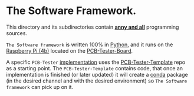 # The Software Framework.

This directory and its subdirectories contain <ins>**anny and all**</ins> programming sources.

`The Software framework` is written 100% in [Python](https://www.python.org/), and it runs on the [Raspberry Pi (4b)](https://www.raspberrypi.org/products/raspberry-pi-4-model-b/) located on the [PCB-Tester-Board](https://github.com/ate-org/PCB-Tester/tree/master/hardware/electronics/altium/PCB-Tester-Board).

A specific `PCB-Tester` <ins>implementation</ins> uses the [PCB-Tester-Template](https://github.com/ate-org/PCB-Tester-Template) repo as a starting point. The `PCB-Tester-Template` contains code, that once an implementation is finished (or later updated) it will create a [conda](https://docs.conda.io/en/latest/) package (in the desired channel and with the desired environment) so `The Software framework` can pick up on it.


